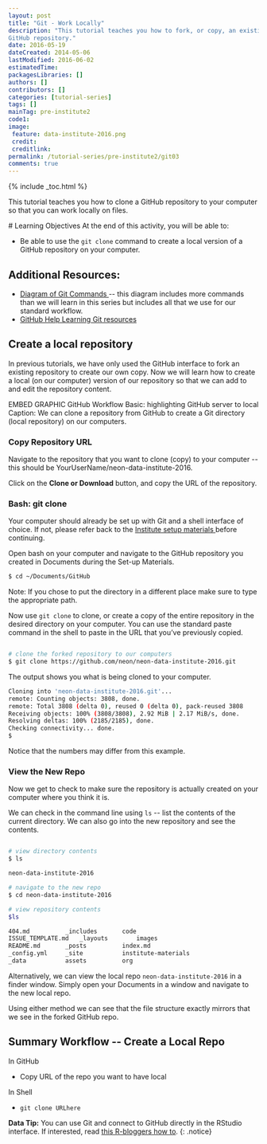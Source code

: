 ```yaml
---
layout: post
title: "Git - Work Locally"
description: "This tutorial teaches you how to fork, or copy, an existing 
GitHub repository."
date: 2016-05-19
dateCreated: 2014-05-06
lastModified: 2016-06-02
estimatedTime: 
packagesLibraries: []
authors: []
contributors: []
categories: [tutorial-series]
tags: []
mainTag: pre-institute2
code1: 
image:
 feature: data-institute-2016.png
 credit:
 creditlink:
permalink: /tutorial-series/pre-institute2/git03
comments: true
---
```


{% include _toc.html %}

This tutorial teaches you how to clone a GitHub repository to your computer so
that you can work locally on files.

<div id="objectives" markdown="1">
# Learning Objectives
At the end of this activity, you will be able to: 

* Be able to use the `git clone` command to create a local version of a GitHub 
repository on your computer. 

## Additional Resources: 

* <a href="http://rogerdudler.github.io/git-guide/files/git_cheat_sheet.pdf" target="_blank"> Diagram of Git Commands </a>
-- this diagram includes more commands than we will 
learn in this series but includes all that we use for our standard workflow.
* <a href="https://help.github.com/articles/good-resources-for-learning-git-and-github/" target="_blank"> GitHub Help Learning Git resources </a> 

</div>

## Create a local repository
In previous tutorials, we have only used the GitHub interface to fork an 
existing repository to create our own copy. Now we will learn how to create a 
local (on our computer) version of our repository so that we can add to and edit
 the repository content.  

EMBED GRAPHIC GitHub Workflow Basic: highlighting GitHub server to local 
Caption: We can clone a repository from GitHub to create a Git directory 
(local repository) on our computers. 

### Copy Repository URL
Navigate to the repository that you want to clone (copy) to your computer -- 
this should be YourUserName/neon-data-institute-2016.  

Click on the **Clone or Download** button, and copy the URL of the repository. 

### Bash: git clone 

Your computer should already be set up with Git and a shell interface of choice.
If not, please refer back to the
<a href="{{ site.baseurl}}/tutorial-series/pre-institute0/ " target="_blank"> Institute setup materials </a> 
before continuing. 

Open bash on your computer and navigate to the GitHub repository you created in 
Documents during the Set-up Materials. 

```bash
$ cd ~/Documents/GitHub
```
Note: If you chose to put the directory in a different place make sure to type 
the appropriate path.

Now use `git clone` to clone, or create a copy of the entire repository in the 
desired directory on your computer. You can use the standard paste command in 
the shell to paste in the URL that you’ve previously copied. 

```bash

# clone the forked repository to our computers
$ git clone https://github.com/neon/neon-data-institute-2016.git
```
The output shows you what is being cloned to your computer. 
```bash
Cloning into 'neon-data-institute-2016.git'...
remote: Counting objects: 3808, done.
remote: Total 3808 (delta 0), reused 0 (delta 0), pack-reused 3808
Receiving objects: 100% (3808/3808), 2.92 MiB | 2.17 MiB/s, done.
Resolving deltas: 100% (2185/2185), done.
Checking connectivity... done.
$
```
Notice that the numbers may differ from this example. 

### View the New Repo
Now we get to check to make sure the repository is actually created on your 
computer where you think it is. 

We can check in the command line using `ls` -- list the contents of the current 
directory. We can also go into the new repository and see the contents. 

```bash

# view directory contents
$ ls

neon-data-institute-2016

# navigate to the new repo
$ cd neon-data-institute-2016

# view repository contents
$ls

404.md			_includes		code
ISSUE_TEMPLATE.md	_layouts		images
README.md		_posts			index.md
_config.yml		_site			institute-materials
_data			assets			org

```

Alternatively, we can view the local repo `neon-data-institute-2016` in a finder
window. Simply open your Documents in a window and navigate to the new local 
repo. 

Using either method we can see that the file structure exactly mirrors that we 
see in the forked GitHub repo.  


## Summary Workflow -- Create a Local Repo
In GitHub

* Copy URL of the repo you want to have local

In Shell

* `git clone URLhere`


<i class="fa fa-star"></i> **Data Tip:** You can use Git and connect to GitHub 
directly in the RStudio interface. If interested, read 
<a href="http://www.r-bloggers.com/rstudio-and-github/" target="_blank">this R-bloggers how to</a>. 
{: .notice}

